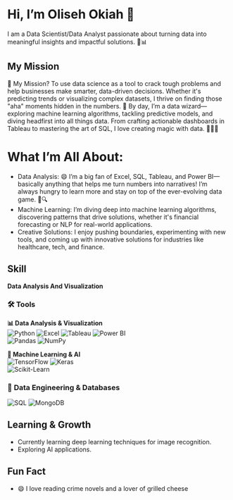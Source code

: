 # Hi, I’m Oliseh Okiah 👋
 I am a Data Scientist/Data Analyst passionate about turning data into meaningful insights and impactful solutions. 🤖📊
## My Mission
👀  My Mission? To use data science as a tool to crack tough problems and help businesses make smarter, data-driven decisions. Whether it's predicting trends or visualizing complex datasets, I thrive on finding those "aha" moments hidden in the numbers.
🚀 By day, I’m a data wizard—exploring machine learning algorithms, tackling predictive models, and diving headfirst into all things data. From crafting actionable dashboards in Tableau to mastering the art of SQL, I love creating magic with data. 🧙‍♂️✨

# What I’m All About:
- Data Analysis: 😄 I’m a big fan of Excel, SQL, Tableau, and Power BI—basically anything that helps me turn numbers into narratives! I’m always hungry to learn more and stay on top of the ever-evolving data game. 🌱🔍
-  Machine Learning: I’m diving deep into machine learning algorithms, discovering patterns that drive solutions, whether it's financial forecasting or NLP for real-world applications.
- Creative Solutions: I enjoy pushing boundaries, experimenting with new tools, and coming up with innovative solutions for industries like healthcare, tech, and finance.
## Skill  
**Data Analysis And Visualization**
### 🛠 **Tools**

**📊 Data Analysis & Visualization**  
![Python](https://img.shields.io/badge/-Python-3776AB?style=flat-square&logo=Python&logoColor=white)
![Excel](https://img.shields.io/badge/-Excel-3776AB?style=flat-square&logo=Excel&logoColor=white)
![Tableau](https://img.shields.io/badge/-Tableau-E97627?style=flat-square&logo=Tableau&logoColor=white)
![Power BI](https://img.shields.io/badge/-Power%20BI-F2C811?style=flat-square&logo=Power-BI&logoColor=white)  
![Pandas](https://img.shields.io/badge/-Pandas-150458?style=flat-square&logo=Pandas&logoColor=white)
![NumPy](https://img.shields.io/badge/-NumPy-013243?style=flat-square&logo=NumPy&logoColor=white)

**🤖 Machine Learning & AI**  
![TensorFlow](https://img.shields.io/badge/-TensorFlow-FF6F00?style=flat-square&logo=TensorFlow&logoColor=white)
![Keras](https://img.shields.io/badge/-Keras-D00000?style=flat-square&logo=Keras&logoColor=white)  
![Scikit-Learn](https://img.shields.io/badge/-Scikit%20Learn-F7931E?style=flat-square&logo=scikit-learn&logoColor=white)

### 💾 **Data Engineering & Databases**  
![SQL](https://img.shields.io/badge/-SQL-336791?style=flat-square&logo=PostgreSQL&logoColor=white)
![MongoDB](https://img.shields.io/badge/-MongoDB-47A248?style=flat-square&logo=MongoDB&logoColor=white)


## Learning & Growth
- Currently learning deep learning techniques for image recognition.
- Exploring AI applications.

## Fun Fact
- 😄 I love reading crime novels and a lover of grilled cheese

<!---
OlisehOkiah/OlisehOkiah is a ✨ special ✨ repository because its `README.md` (this file) appears on your GitHub profile.
You can click the Preview link to take a look at your changes.
--->
